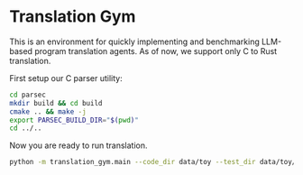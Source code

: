 # Translation Gym

This is an environment for quickly implementing and benchmarking LLM-based program translation agents. As of now, we support only C to Rust translation.

First setup our C parser utility:
```sh
cd parsec
mkdir build && cd build
cmake .. && make -j
export PARSEC_BUILD_DIR="$(pwd)"
cd ../..
```

Now you are ready to run translation.
```sh
python -m translation_gym.main --code_dir data/toy --test_dir data/toy/tests --verbose --model gpt4o
```